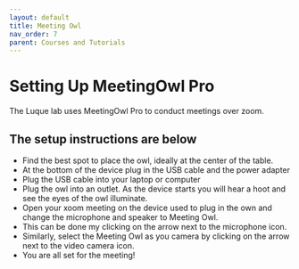 ```yaml
---
layout: default
title: Meeting Owl
nav_order: 7
parent: Courses and Tutorials
---
```


# Setting Up MeetingOwl Pro
The Luque lab uses MeetingOwl Pro to conduct meetings over zoom.

## The setup instructions are below
- Find the best spot to place the owl, ideally at the center of the table.
- At the bottom of the device plug in the USB cable and the power adapter
- Plug the USB cable into your laptop or computer 
- Plug the owl into an outlet. As the device starts you will hear a hoot and see the eyes of the owl illuminate.
- Open your xoom meeting on the device used to plug in the own and change the microphone and speaker to Meeting Owl.
- This can be done my clicking on the arrow next to the microphone icon. 
- Similarly, select the Meeting Owl as you camera by clicking on the arrow next to the video camera icon.
- You are all set for the meeting!
